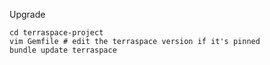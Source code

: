 Upgrade

    cd terraspace-project
    vim Gemfile # edit the terraspace version if it's pinned
    bundle update terraspace
